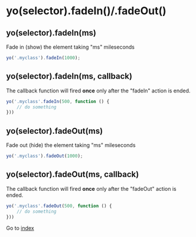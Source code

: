 # yo(selector).fadeIn()/.fadeOut()

## yo(selector).fadeIn(ms) 

Fade in (show) the element taking "ms" mileseconds 

```javascript
yo('.myclass').fadeIn(1000);
```

## yo(selector).fadeIn(ms, callback)

The callback function will fired **once** only after the "fadeIn" action is ended.

```javascript
yo('.myclass'.fadeIn(500, function () {
    // do something
}))
```

## yo(selector).fadeOut(ms) 

Fade out (hide) the element taking "ms" mileseconds 

```javascript
yo('.myclass').fadeOut(1000);
```

## yo(selector).fadeOut(ms, callback)

The callback function will fired **once** only after the "fadeOut" action is ended.

```javascript
yo('.myclass'.fadeOut(500, function () {
    // do something
}))
```

Go to [index](toc.md)